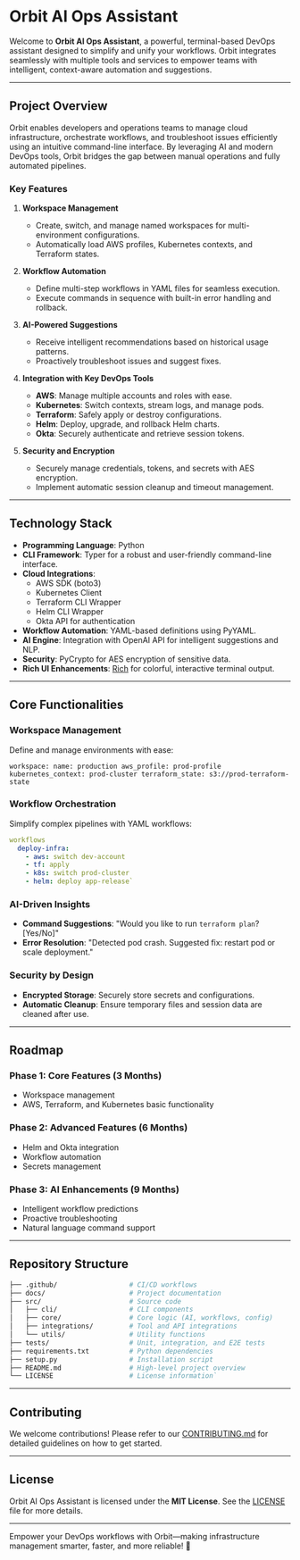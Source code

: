 # Orbit AI Ops Assistant

Welcome to **Orbit AI Ops Assistant**, a powerful, terminal-based DevOps assistant designed to simplify and unify your workflows. Orbit integrates seamlessly with multiple tools and services to empower teams with intelligent, context-aware automation and suggestions.

---

## Project Overview

Orbit enables developers and operations teams to manage cloud infrastructure, orchestrate workflows, and troubleshoot issues efficiently using an intuitive command-line interface. By leveraging AI and modern DevOps tools, Orbit bridges the gap between manual operations and fully automated pipelines.

### Key Features

1.  **Workspace Management**

    - Create, switch, and manage named workspaces for multi-environment configurations.
    - Automatically load AWS profiles, Kubernetes contexts, and Terraform states.

2.  **Workflow Automation**

    - Define multi-step workflows in YAML files for seamless execution.
    - Execute commands in sequence with built-in error handling and rollback.

3.  **AI-Powered Suggestions**

    - Receive intelligent recommendations based on historical usage patterns.
    - Proactively troubleshoot issues and suggest fixes.

4.  **Integration with Key DevOps Tools**

    - **AWS**: Manage multiple accounts and roles with ease.
    - **Kubernetes**: Switch contexts, stream logs, and manage pods.
    - **Terraform**: Safely apply or destroy configurations.
    - **Helm**: Deploy, upgrade, and rollback Helm charts.
    - **Okta**: Securely authenticate and retrieve session tokens.

5.  **Security and Encryption**

    - Securely manage credentials, tokens, and secrets with AES encryption.
    - Implement automatic session cleanup and timeout management.

---

## Technology Stack

- **Programming Language**: Python
- **CLI Framework**: Typer for a robust and user-friendly command-line interface.
- **Cloud Integrations**:
  - AWS SDK (boto3)
  - Kubernetes Client
  - Terraform CLI Wrapper
  - Helm CLI Wrapper
  - Okta API for authentication
- **Workflow Automation**: YAML-based definitions using PyYAML.
- **AI Engine**: Integration with OpenAI API for intelligent suggestions and NLP.
- **Security**: PyCrypto for AES encryption of sensitive data.
- **Rich UI Enhancements**: [Rich](https://rich.readthedocs.io/) for colorful, interactive terminal output.

---

## Core Functionalities

### Workspace Management

Define and manage environments with ease:

`workspace:
  name: production
  aws_profile: prod-profile
  kubernetes_context: prod-cluster
  terraform_state: s3://prod-terraform-state`

### Workflow Orchestration

Simplify complex pipelines with YAML workflows:

```yaml
workflows
  deploy-infra:
    - aws: switch dev-account
    - tf: apply
    - k8s: switch prod-cluster
    - helm: deploy app-release`
```

### AI-Driven Insights

- **Command Suggestions**: "Would you like to run `terraform plan`? [Yes/No]"
- **Error Resolution**: "Detected pod crash. Suggested fix: restart pod or scale deployment."

### Security by Design

- **Encrypted Storage**: Securely store secrets and configurations.
- **Automatic Cleanup**: Ensure temporary files and session data are cleaned after use.

---

## Roadmap

### **Phase 1: Core Features (3 Months)**

- Workspace management
- AWS, Terraform, and Kubernetes basic functionality

### **Phase 2: Advanced Features (6 Months)**

- Helm and Okta integration
- Workflow automation
- Secrets management

### **Phase 3: AI Enhancements (9 Months)**

- Intelligent workflow predictions
- Proactive troubleshooting
- Natural language command support

---

## Repository Structure

```bash
├── .github/                  # CI/CD workflows
├── docs/                     # Project documentation
├── src/                      # Source code
│   ├── cli/                  # CLI components
│   ├── core/                 # Core logic (AI, workflows, config)
│   ├── integrations/         # Tool and API integrations
│   └── utils/                # Utility functions
├── tests/                    # Unit, integration, and E2E tests
├── requirements.txt          # Python dependencies
├── setup.py                  # Installation script
├── README.md                 # High-level project overview
└── LICENSE                   # License information`
```

---

## Contributing

We welcome contributions! Please refer to our [CONTRIBUTING.md](CONTRIBUTING.md) for detailed guidelines on how to get started.

---

## License

Orbit AI Ops Assistant is licensed under the **MIT License**. See the [LICENSE](LICENSE) file for more details.

---

Empower your DevOps workflows with Orbit—making infrastructure management smarter, faster, and more reliable! 🚀
